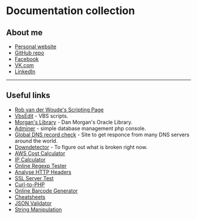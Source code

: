 # Documentation collection

## About me

* [Personal website](https://d-k-ivanov.github.io)
* [GitHub repo](https://github.com/d-k-ivanov)
* [Facebook](https://www.facebook.com/a1231239849)
* [VK.com](https://vk.com/d.k.ivanov)
* [LinkedIn](https://www.linkedin.com/in/dmitriy-ivanov-5b9275b3/)

---

## Useful links

* [Rob van der Woude's Scripting Page](http://www.robvanderwoude.com/)
* [VbsEdit](http://www.vbsedit.com/) - VBS scripts.
* [Morgan's Library](http://www.morganslibrary.org/) - Dan Morgan's Oracle Library.
* [Adminer](https://www.adminer.org/) - simple database management php console.
* [Global DNS record check](https://www.whatsmydns.net/) - Site to get responce from many DNS servers around the world.
* [Downdetector](https://downdetector.com/) - To figure out what is broken right now.
* [AWS Cost Calculator](https://calculator.s3.amazonaws.com/index.html)
* [IP Calculator](http://jodies.de/ipcalc)
* [Online Regexp Tester](https://regex101.com/)
* [Analyse HTTP Headers](https://securityheaders.com/)
* [SSL Server Test](https://www.ssllabs.com/ssltest/)
* [Curl-to-PHP](https://incarnate.github.io/curl-to-php/)
* [Online Barcode Generator](https://barcode.tec-it.com/en/Code128)
* [Cheatsheets](https://devhints.io/)
* [JSON Validator](https://jsonlint.com/)
* [String Manipulation](http://string-functions.com/)
